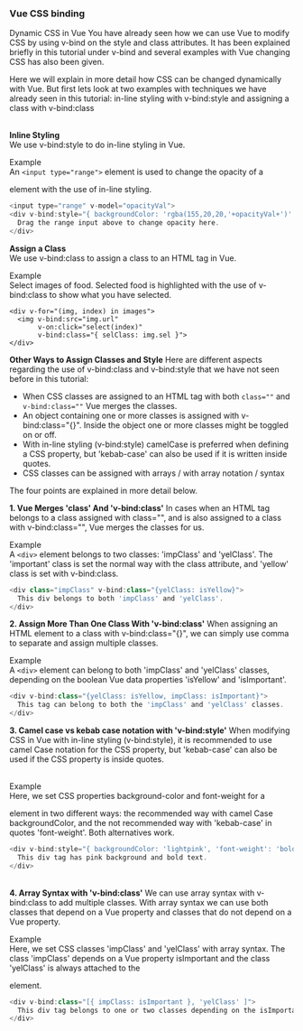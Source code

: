 ### Vue CSS binding 

Dynamic CSS in Vue
You have already seen how we can use Vue to modify CSS by using v-bind on the style and class attributes. It has been explained briefly in this tutorial under v-bind and several examples with Vue changing CSS has also been given.

Here we will explain in more detail how CSS can be changed dynamically with Vue. But first lets look at two examples with techniques we have already seen in this tutorial: in-line styling with v-bind:style and assigning a class with v-bind:class

&nbsp;</br>
**Inline Styling**</br>
We use v-bind:style to do in-line styling in Vue.

Example</br>
An `<input type="range">` element is used to change the opacity of a <div> element with the use of in-line styling.

``` js
<input type="range" v-model="opacityVal">
<div v-bind:style="{ backgroundColor: 'rgba(155,20,20,'+opacityVal+')' }">
  Drag the range input above to change opacity here.
</div>
```

**Assign a Class**</br>
We use v-bind:class to assign a class to an HTML tag in Vue.

Example</br>
Select images of food. Selected food is highlighted with the use of v-bind:class to show what you have selected.

```
<div v-for="(img, index) in images">
  <img v-bind:src="img.url"
       v-on:click="select(index)"
       v-bind:class="{ selClass: img.sel }">
</div>
```

**Other Ways to Assign Classes and Style**
Here are different aspects regarding the use of v-bind:class and v-bind:style that we have not seen before in this tutorial:

- When CSS classes are assigned to an HTML tag with both `class=""` and `v-bind:class=""` Vue merges the classes.
- An object containing one or more classes is assigned with v-bind:class="{}". Inside the object one or more classes might be toggled on or off.
- With in-line styling (v-bind:style) camelCase is preferred when defining a CSS property, but 'kebab-case' can also be used if it is written inside quotes.
- CSS classes can be assigned with arrays / with array notation / syntax

The four points are explained in more detail below.

**1. Vue Merges 'class' And 'v-bind:class'**
In cases when an HTML tag belongs to a class assigned with class="", and is also assigned to a class with v-bind:class="", Vue merges the classes for us.

Example</br>
A `<div>` element belongs to two classes: 'impClass' and 'yelClass'. The 'important' class is set the normal way with the class attribute, and 'yellow' class is set with v-bind:class.

``` js
<div class="impClass" v-bind:class="{yelClass: isYellow}">
  This div belongs to both 'impClass' and 'yelClass'.
</div>
```

**2. Assign More Than One Class With 'v-bind:class'**
When assigning an HTML element to a class with v-bind:class="{}", we can simply use comma to separate and assign multiple classes.

Example</br>
A `<div>` element can belong to both 'impClass' and 'yelClass' classes, depending on the boolean Vue data properties 'isYellow' and 'isImportant'.

``` js
<div v-bind:class="{yelClass: isYellow, impClass: isImportant}">
  This tag can belong to both the 'impClass' and 'yelClass' classes.
</div>
```

**3. Camel case vs kebab case notation with 'v-bind:style'**
When modifying CSS in Vue with in-line styling (v-bind:style), it is recommended to use camel Case notation for the CSS property, but 'kebab-case' can also be used if the CSS property is inside quotes.

&nbsp;<br>
Example</br>
Here, we set CSS properties background-color and font-weight for a <div> element in two different ways: the recommended way with camel Case backgroundColor, and the not recommended way with 'kebab-case' in quotes 'font-weight'. Both alternatives work.

``` js
<div v-bind:style="{ backgroundColor: 'lightpink', 'font-weight': 'bolder' }">
  This div tag has pink background and bold text.
</div>
```

&nbsp;<br>
**4. Array Syntax with 'v-bind:class'**
We can use array syntax with v-bind:class to add multiple classes. With array syntax we can use both classes that depend on a Vue property and classes that do not depend on a Vue property.

Example<br>
Here, we set CSS classes 'impClass' and 'yelClass' with array syntax. The class 'impClass' depends on a Vue property isImportant and the class 'yelClass' is always attached to the <div> element.

``` js
<div v-bind:class="[{ impClass: isImportant }, 'yelClass' ]">
  This div tag belongs to one or two classes depending on the isImportant property.
</div>
```
